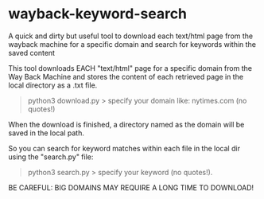 # wayback-keyword-search
A quick and dirty but useful tool to download each text/html page from the wayback machine for a specific domain and search for keywords within the saved content

This tool downloads EACH "text/html" page for a specific domain from the Way Back Machine and stores the content of each retrieved page in the local directory as a .txt file.

> python3 download.py > specify your domain like: nytimes.com (no quotes!)

When the download is finished, a directory named as the domain will be saved in the local path.

So you can search for keyword matches within each file in the local dir using the "search.py" file:

> python3 search.py > specify your keyword (no quotes!).

BE CAREFUL: BIG DOMAINS MAY REQUIRE A LONG TIME TO DOWNLOAD! 
